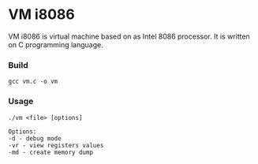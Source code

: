 # VM i8086

VM i8086 is virtual machine based on as Intel 8086 processor. It is written on C programming language.

###  Build
```
gcc vm.c -o vm
```

### Usage
```
./vm <file> [options]

Options:
-d - debug mode
-vr - view registers values
-md - create memory dump
```